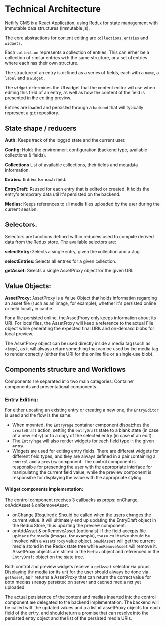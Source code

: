 # Technical Architecture

Netlify CMS is a React Application, using Redux for state management with immutable data structures (immutable.js).

The core abstractions for content editing are `collections`, `entries` and `widgets`.

Each `collection` represents a collection of entries. This can either be a collection of similar entries with the same structure, or a set of entries where each has their own structure.

The structure of an entry is defined as a series of fields, each with a `name`, a `label` and a `widget` .

The `widget` determines the UI widget that the content editor will use when editing this field of an entry, as well as how the content of the field is presented in the editing preview.

Entries are loaded and persisted through a `backend` that will typically represent a `git` repository. 

## State shape / reducers
**Auth:** Keeps track of the logged state and the current user.

**Config:** Holds the environment configuration (backend type, available collections & fields).

**Collections** List of available collections, their fields and metadata information.

**Entries:** Entries for each field.

**EntryDraft:** Reused for each entry that is edited or created. It holds the entry's temporary data util it's persisted on the backend.

**Medias:** Keeps references to all media files uploaded by the user during the current session.

## Selectors:
Selectors are functions defined within reducers used to compute derived data from the Redux store. The available selectors are:

**selectEntry:** Selects a single entry, given the collection and a slug.

**selectEntries:** Selects all entries for a given collection.

**getAsset:** Selects a single AssetProxy object for the given URI.

## Value Objects:
**AssetProxy:** AssetProxy is a Value Object that holds information regarding an asset file (such as an image, for example), whether it's persisted online or held locally in cache.

For a file persisted online, the AssetProxy only keeps information about its URI. For local files, the AssetProxy will keep a reference to the actual File object while generating the expected final URIs and on-demand blobs for local preview.

The AssetProxy object can be used directly inside a media tag (such as `<img>`), as it will always return something that can be used by the media tag to render correctly (either the URI for the online file or a single-use blob).

## Components structure and Workflows
Components are separated into two main categories: Container components and presentational components.


### Entry Editing:
For either updating an existing entry or creating a new one, the `EntryEditor` is used and the flow is the same:
* When mounted, the `EntryPage` container component dispatches the `createDraft` action, setting the `entryDraft` state to a blank state (in case of a new entry) or to a copy of the selected entry (in case of an edit).
* The `EntryPage` will also render widgets for each field type in the given entry.
* Widgets are used for editing entry fields. There are different widgets for different field types, and they are always defined in a pair containing a `control` and a `preview` component. The control component is responsible for presenting the user with the appropriate interface for manipulating the current field value, while the preview component is responsible for displaying the value with the appropriate styling.

#### Widget components implementation:
The control component receives 3 callbacks as props: onChange, onAddAsset & onRemoveAsset.
  - onChange (Required): Should be called when the users changes the current value. It will ultimately end up updating the EntryDraft object in the Redux Store, thus updating the preview component.
  - onAddAsset & onRemoveAsset (optionals): If the field accepts file uploads for media (images, for example), these callbacks should be invoked with a `AssetProxy` value object. `onAddAsset` will get the current media stored in the Redux state tree while `onRemoveAsset` will remove it. AssetProxy objects are stored in the `Medias` object and referenced in the `EntryDraft` object on the state tree.

Both control and preview widgets receive a `getAsset` selector via props. Displaying the media (or its uri) for the user should always be done via `getAsset`, as it returns a AssetProxy that can return the correct value for both medias already persisted on server and cached media not yet uploaded.

The actual persistence of the content and medias inserted into the control component are delegated to the backend implementation. The backend will be called with the updated values and a a list of assetProxy objects for each field of the entry, and should return a promise that can resolve into the persisted entry object and the list of the persisted media URIs.
